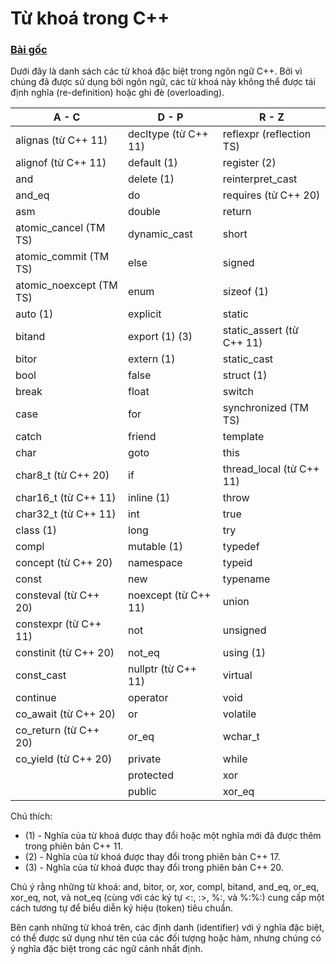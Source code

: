 # Từ khoá trong C++
### [Bài gốc](https://en.cppreference.com/w/cpp/keyword)

Dưới đây là danh sách các từ khoá đặc biệt trong ngôn ngữ C++. Bởi vì chúng đã được sử dụng bởi ngôn ngữ, các từ khoá này không thể được tái định nghĩa (re-definition) hoặc ghi đè (overloading).

|          A - C           |          D - P           |          R - Z           |
|--------------------------|--------------------------|--------------------------|
| alignas (từ C++ 11)      | decltype (từ C++ 11)     | reflexpr (reflection TS) |
| alignof (từ C++ 11)      | default (1)              | register (2)             |
| and                      | delete (1)               | reinterpret_cast         |
| and_eq                   | do                       | requires (từ C++ 20)     |
| asm                      | double                   | return                   |
| atomic_cancel (TM TS)    | dynamic_cast             | short                    |
| atomic_commit (TM TS)    | else                     | signed                   |
| atomic_noexcept (TM TS)  | enum                     | sizeof (1)               |
| auto (1)                 | explicit                 | static                   |
| bitand                   | export (1) (3)           | static_assert (từ C++ 11)|
| bitor                    | extern (1)               | static_cast              |
| bool                     | false                    | struct (1)               |
| break                    | float                    | switch                   |
| case                     | for                      | synchronized (TM TS)     |
| catch                    | friend                   | template                 |
| char                     | goto                     | this                     |
| char8_t (từ C++ 20)      | if                       | thread_local (từ C++ 11) |
| char16_t (từ C++ 11)     | inline (1)               | throw                    |
| char32_t (từ C++ 11)     | int                      | true                     |
| class (1)                | long                     | try                      |
| compl                    | mutable (1)              | typedef                  |
| concept (từ C++ 20)      | namespace                | typeid                   |
| const                    | new                      | typename                 |
| consteval (từ C++ 20)    | noexcept (từ C++ 11)     | union                    |
| constexpr (từ C++ 11)    | not                      | unsigned                 |
| constinit (từ C++ 20)    | not_eq                   | using (1)                |
| const_cast               | nullptr (từ C++ 11)      | virtual                  |
| continue                 | operator                 | void                     |
| co_await (từ C++ 20)     | or                       | volatile                 |
| co_return (từ C++ 20)    | or_eq                    | wchar_t                  |
| co_yield (từ C++ 20)     | private                  | while                    |
|                          | protected                | xor                      |
|                          | public                   | xor_eq                   |

Chú thích:
- (1) - Nghĩa của từ khoá được thay đổi hoặc một nghĩa mới đã được thêm trong phiên bản C++ 11.
- (2) - Nghĩa của từ khoá được thay đổi trong phiên bản C++ 17.
- (3) - Nghĩa của từ khoá được thay đổi trong phiên bản C++ 20.

Chú ý rằng những từ khoá: and, bitor, or, xor, compl, bitand, and_eq, or_eq, xor_eq, not, và not_eq (cùng với các ký tự <:, :>, %:, và %:%:) cung cấp một cách tương tự để biểu diễn ký hiệu (token) tiêu chuẩn.

Bên cạnh những từ khoá trên, các định danh (identifier) với ý nghĩa đặc biệt, có thể được sử dụng như tên của các đối tượng hoặc hàm, nhưng chúng có ý nghĩa đặc biệt trong các ngữ cảnh nhất định.